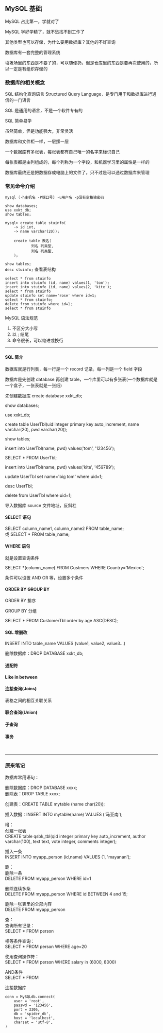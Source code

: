 
## MySQL 基础  

MySQL 占比第一，学就对了  

MySQL 学好学精了，就不愁找不到工作了  

其他类型也可以存储，为什么要用数据库？其他的不好查询  

数据库有一套完整的管理系统  

垃圾场里的东西是不要了的，可以随便扔，但是仓库里的东西是要再次使用的，所以一定是有组织存储的  

### 数据库的相关概念

SQL 结构化查询语言 Structured Query Language，是专门用于和数据库进行通信的一门语言  

SQL 是通用的语言，不是一个软件专有的  

SQL 简单易学  

虽然简单，但是功能强大，非常灵活  

数据库和文件柜一样，一层摞一层  


一个数据库有多张表，每张表都有自己唯一的名字来标识自己  

每张表都是由列组成的，每个列称为一个字段，和机器学习里的属性是一样的  

数据库最终还是把数据存成电脑上的文件了，只不过是可以通过数据库来管理  

### 常见命令介绍

`mysql (-h主机名 -P端口号) -u用户名 -p没有空格输密码`  

`show databases;`  
`use xxkt_db;`  
`show tables;`  

    mysql> create table stuinfo(
        -> id int,
        -> name varchar(20));
        
        create table 表名(
                列名 列类型, 
                列名 列类型, 
        );    

`show tables;`  
`desc stuinfo;` 查看表结构  

`select * from stuinfo`  
`insert into stuinfo (id, name) values(1, 'tom');`  
`insert into stuinfo (id, name) values(2, 'kite');`  
`select * from stuinfo`  
`update stuinfo set name='rose' where id=1;`  
`select * from stuinfo;`  
`delete from stuinfo where id=1;`  
`select * from stuinfo`  

MySQL 语法规范  
1. 不区分大小写
2. 以 ; 结尾  
3. 命令很长，可以缩进或换行  








*** 


#### SQL 简介  

数据库就是行列表，每一行是一个 record 记录，每一列是一个 field 字段  


数据库是先创建 database 再创建 table，一个库里可以有多张表(一个数据库就是一个盒子，一张表就是一张纸)  

先创建数据库 create database xxkt_db;  

show databases;  

use xxkt_db;  

create table UserTbl(uid integer primary key auto_increment, name varchar(20), pwd varchar(20));  

show tables;  

insert into UserTbl(name, pwd) values('tom', '123456');  

SELECT * FROM UserTbl;  

insert into UserTbl(name, pwd) values('kite', '456789');  

update UserTbl set name='big tom' where uid=1;  

desc UserTbl;  

delete from UserTbl where uid=1;  

导入数据库 source 文件地址，反斜杠  

#### SELECT 语句  

SELECT column_name1, column_name2 FROM table_name;  
或
SELECT * FROM table_name;  

#### WHERE 语句  

就是设置查询条件  

SELECT \*(column_name) FROM Custmers WHERE Country='Mexico';  

条件可以设置 AND OR 等，设置多个条件  

#### ORDER BY GROUP BY  

ORDER BY 排序  

GROUP BY 分组  

SELECT * FROM CustomerTbl order by age ASC(DESC);  

#### SQL 增删改  

INSERT INTO table_name VALUES (value1, value2, value3...)  

删除数据库：DROP DATABASE xxkt_db;   

#### 通配符  

#### Like in between  

#### 连接查询(Joins)  

表格之间的相互关联关系  

#### 联合查询(Union)

#### 子查询  

#### 事务  


<br>  

*** 

### 原来笔记  

数据库常用语句：  

删除数据库：DROP DATABASE xxxx;  
删除表：DROP TABLE xxxx;  

创建表：CREATE TABLE mytable (name char(20));  

插入数据：INSERT INTO mytable(name) VALUES ('马亚南');  


增：  
创建一张表  
CREATE table qsbk_tbl(qid integer primary key auto_increment, author varchar(100), text text, vote integer, comments integer);  

插入一条  
INSERT INTO myapp_person (id,name) VALUES (1, 'mayanan');  


删：  
删除一条  
DELETE FROM myapp_person WHERE id=1  

删除连续多条  
DELETE FROM myapp_person WHERE id BETWEEN 4 and 15;  

删除一张表里的全部内容  
DELETE FROM myapp_person  


查：  
查询所有记录：  
SELECT * FROM person  

相等条件查询：  
SELECT * FROM person WHERE age=20   

使用查询操作符：  
SELECT * FROM person WHERE salary in (6000, 8000)   

AND条件  
SELECT * FROM   

连接数据库  

    conn = MySQLdb.connect(  
        user = 'root',  
        passwd = '123456',  
        port = 3306,  
        db = 'spider_db',  
        host = 'localhost',  
        charset = 'utf-8',  
    )  


